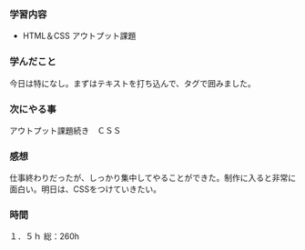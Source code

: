  ###  学習内容
 - HTML＆CSS アウトプット課題
 ###  学んだこと
 今日は特になし。まずはテキストを打ち込んで、タグで囲みました。
 ###  次にやる事
 アウトプット課題続き　ＣＳＳ
 ###  感想
 仕事終わりだったが、しっかり集中してやることができた。制作に入ると非常に面白い。明日は、CSSをつけていきたい。
 ###  時間
 １．５ｈ
 総：260h
